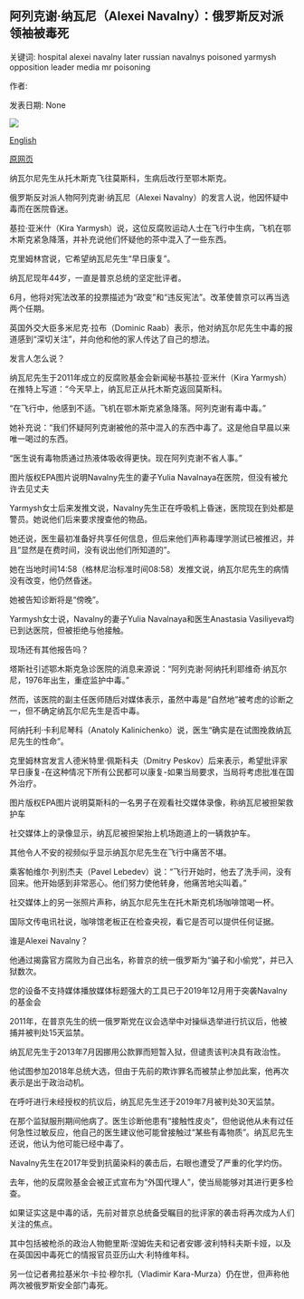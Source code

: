 ## 阿列克谢·纳瓦尼（Alexei Navalny）：俄罗斯反对派领袖被毒死

关键词: hospital alexei navalny later russian navalnys poisoned yarmysh opposition leader media mr poisoning

作者: 

发表日期: None

![](https://ichef.bbci.co.uk/news/1024/branded_news/5B9D/production/_114035432_mediaitem114035431.jpg)

[English](Alexei%20Navalny%3A%20Russian%20opposition%20leader%20%27poisoned%27.md)

[原网页](https://www.bbc.com/news/world-europe-53844958)

纳瓦尔尼先生从托木斯克飞往莫斯科，生病后改行至鄂木斯克。

俄罗斯反对派人物阿列克谢·纳瓦尼（Alexei Navalny）的发言人说，他因怀疑中毒而在医院昏迷。

基拉·亚米什（Kira Yarmysh）说，这位反腐败运动人士在飞行中生病，飞机在鄂木斯克紧急降落，并补充说他们怀疑他的茶中混入了一些东西。

克里姆林宫说，它希望纳瓦尼先生“早日康复”。

纳瓦尼现年44岁，一直是普京总统的坚定批评者。

6月，他将对宪法改革的投票描述为“政变”和“违反宪法”。改革使普京可以再当选两个任期。

英国外交大臣多米尼克·拉布（Dominic Raab）表示，他对纳瓦尔尼先生中毒的报道感到“深切关注”，并向他和他的家人传达了自己的想法。

发言人怎么说？

纳瓦尼先生于2011年成立的反腐败基金会新闻秘书基拉·亚米什（Kira Yarmysh）在推特上写道：“今天早上，纳瓦尼正从托木斯克返回莫斯科。

“在飞行中，他感到不适。飞机在鄂木斯克紧急降落。阿列克谢有毒中毒。”

她补充说：“我们怀疑阿列克谢被他的茶中混入的东西中毒了。这是他自早晨以来唯一喝过的东西。

“医生说有毒物质通过热液体吸收得更快。现在阿列克谢不省人事。”

图片版权EPA图片说明Navalny先生的妻子Yulia Navalnaya在医院，但没有被允许去见丈夫

Yarmysh女士后来发推文说，Navalny先生正在呼吸机上昏迷，医院现在到处都是警员。她说他们后来要求搜查他的物品。

她还说，医生最初准备好共享任何信息，但后来他们声称毒理学测试已被推迟，并且“显然是在费时间，没有说出他们所知道的”。

她在当地时间14:58（格林尼治标准时间08:58）发推文说，纳瓦尔尼先生的病情没有改变，他仍然昏迷。

她被告知诊断将是“傍晚”。

Yarmysh女士说，Navalny的妻子Yulia Navalnaya和医生Anastasia Vasiliyeva均已到达医院，但被拒绝与他接触。

现场还有其他报告吗？

塔斯社引述鄂木斯克急诊医院的消息来源说：“阿列克谢·阿纳托利耶维奇·纳瓦尔尼，1976年出生，重症监护中毒。”

然而，该医院的副主任医师随后对媒体表示，虽然中毒是“自然地”被考虑的诊断之一，但不确定纳瓦尔尼先生是否中毒。

阿纳托利·卡利尼琴科（Anatoly Kalinichenko）说，医生“确实是在试图挽救纳瓦尼先生的性命”。

克里姆林宫发言人德米特里·佩斯科夫（Dmitry Peskov）后来表示，希望批评家早日康复-在这种情况下所有公民都可以康复-如果当局要求，当局将考虑批准在国外治疗。

图片版权EPA图片说明莫斯科的一名男子在观看社交媒体录像，称纳瓦尼被担架救护车

社交媒体上的录像显示，纳瓦尼被担架抬上机场跑道上的一辆救护车。

其他令人不安的视频似乎显示纳瓦尔尼先生在飞行中痛苦不堪。

乘客帕维尔·列别杰夫（Pavel Lebedev）说：“飞行开始时，他去了洗手间，没有回来。他开始感到非常恶心。他们努力使他转身，他痛苦地尖叫着。”

社交媒体上的另一张照片声称，纳瓦尔尼先生在托木斯克机场咖啡馆喝一杯。

国际文传电讯社说，咖啡馆老板正在检查央视，看它是否可以提供任何证据。

谁是Alexei Navalny？

他通过揭露官方腐败为自己出名，称普京的统一俄罗斯为“骗子和小偷党”，并已入狱数次。

您的设备不支持媒体播放媒体标题强大的工具已于2019年12月用于突袭Navalny的基金会

2011年，在普京先生的统一俄罗斯党在议会选举中对操纵选举进行抗议后，他被捕并被判处15天监禁。

纳瓦尼先生于2013年7月因挪用公款罪而短暂入狱，但谴责该判决具有政治性。

他试图参加2018年总统大选，但由于先前的欺诈罪名而被禁止参加此案，他再次表示是出于政治动机。

在呼吁进行未经授权的抗议后，纳瓦尼先生还于2019年7月被判处30天监禁。

在那个监狱服刑期间他病了。医生诊断他患有“接触性皮炎”，但他说他从未有过任何急性过敏反应，他自己的医生建议他可能曾接触过“某些有毒物质”。纳瓦尼先生还说，他认为他可能已经中毒了。

Navalny先生在2017年受到抗菌染料的袭击后，右眼也遭受了严重的化学灼伤。

去年，他的反腐败基金会被正式宣布为“外国代理人”，使当局能够对其进行更多检查。

如果证实这是中毒的话，先前对普京总统备受瞩目的批评家的袭击将再次成为人们关注的焦点。

其中包括被枪杀的政治人物鲍里斯·涅姆佐夫和记者安娜·波利特科夫斯卡娅，以及在英国因中毒死亡的情报官员亚历山大·利特维年科。

另一位记者弗拉基米尔·卡拉·穆尔扎（Vladimir Kara-Murza）仍在世，但声称他两次被俄罗斯安全部门毒死。